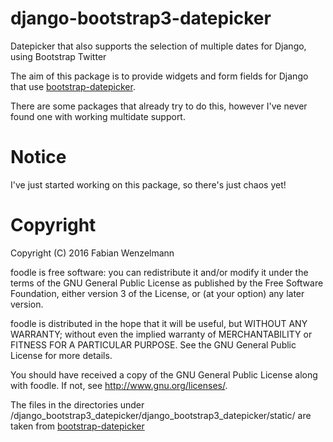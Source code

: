 # django-bootstrap3-datepicker
Datepicker that also supports the selection of multiple dates for Django, using Bootstrap Twitter

The aim of this package is to provide widgets and form fields for Django that use
[bootstrap-datepicker](http://bootstrap-datepicker.readthedocs.org/en/latest/index.html).

There are some packages that already try to do this, however I've never found one with working
multidate support.

# Notice
I've just started working on this package, so there's just chaos yet!

# Copyright
Copyright (C) 2016 Fabian Wenzelmann

foodle is free software: you can redistribute it and/or modify it
under the terms of the GNU General Public License as published by the
Free Software Foundation, either version 3 of the License, or
(at your option) any later version.

foodle is distributed in the hope that it will be useful, but
WITHOUT ANY WARRANTY; without even the implied warranty of
MERCHANTABILITY or FITNESS FOR A PARTICULAR PURPOSE.
See the GNU General Public License for more details.

You should have received a copy of the GNU General Public License
along with foodle. If not, see <http://www.gnu.org/licenses/>.


The files in the directories under /django_bootstrap3_datepicker/django_bootstrap3_datepicker/static/
are taken from [bootstrap-datepicker](http://bootstrap-datepicker.readthedocs.org/en/latest/index.html)
